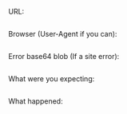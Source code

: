 URL:
```

```

Browser (User-Agent if you can): 
```

```

Error base64 blob (If a site error):
```

```

What were you expecting:
```

```

What happened:
```

```
